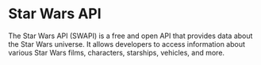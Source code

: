 # Star Wars API

The Star Wars API (SWAPI) is a free and open API that provides data about the Star Wars universe. It allows developers to access information about various Star Wars films, characters, starships, vehicles, and more.
